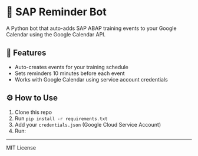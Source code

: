 # 🧠 SAP Reminder Bot

A Python bot that auto-adds SAP ABAP training events to your Google Calendar using the Google Calendar API.

## 🚀 Features
- Auto-creates events for your training schedule
- Sets reminders 10 minutes before each event
- Works with Google Calendar using service account credentials

## ⚙️ How to Use

1. Clone this repo
2. Run `pip install -r requirements.txt`
3. Add your `credentials.json` (Google Cloud Service Account)
4. Run:

---

MIT License
